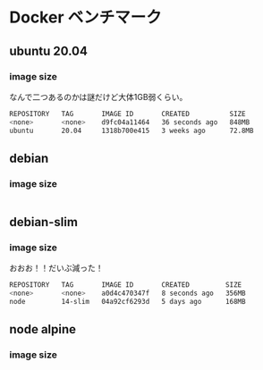 # Docker ベンチマーク

## ubuntu 20.04

### image size

なんで二つあるのかは謎だけど大体1GB弱くらい。  
```sh
REPOSITORY   TAG       IMAGE ID       CREATED          SIZE
<none>       <none>    d9fc04a11464   36 seconds ago   848MB
ubuntu       20.04     1318b700e415   3 weeks ago      72.8MB
```


## debian

### image size

```sh
```


## debian-slim

### image size

おおお！！だいぶ減った！
```sh
REPOSITORY   TAG       IMAGE ID       CREATED         SIZE
<none>       <none>    a0d4c470347f   8 seconds ago   356MB
node         14-slim   04a92cf6293d   5 days ago      168MB
```


## node alpine

### image size

```sh
```
